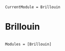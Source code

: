 ```@meta
CurrentModule = Brillouin
```

# Brillouin

```@index
```

```@autodocs
Modules = [Brillouin]
```
